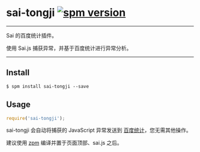 # sai-tongji [![spm version](http://spmjs.io/badge/sai-tongji)](http://spmjs.io/package/sai-tongji)

---

Sai 的百度统计插件。

使用 Sai.js 捕获异常，并基于百度统计进行异常分析。

---

## Install

```
$ spm install sai-tongji --save
```

## Usage

```js
require('sai-tongji');
```

sai-tongji 会自动将捕获的 JavaScript 异常发送到
[百度统计](http://tongji.baidu.com/)，您无需其他操作。

建议使用 [zpm](https://github.com/zpmjs/zpm) 编译并置于页面顶部、sai.js 之后。
